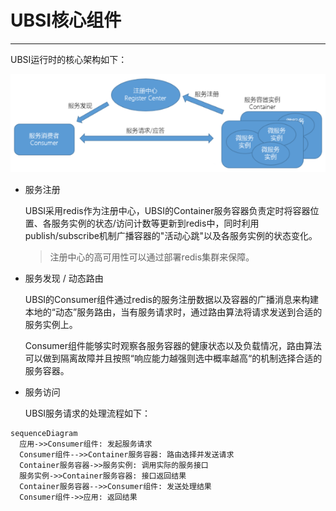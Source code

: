 # UBSI核心组件

---

UBSI运行时的核心架构如下：

![](core.png)



- 服务注册

  UBSI采用redis作为注册中心，UBSI的Container服务容器负责定时将容器位置、各服务实例的状态/访问计数等更新到redis中，同时利用publish/subscribe机制广播容器的"活动心跳"以及各服务实例的状态变化。

  > 注册中心的高可用性可以通过部署redis集群来保障。

- 服务发现 / 动态路由

  UBSI的Consumer组件通过redis的服务注册数据以及容器的广播消息来构建本地的“动态”服务路由，当有服务请求时，通过路由算法将请求发送到合适的服务实例上。

  Consumer组件能够实时观察各服务容器的健康状态以及负载情况，路由算法可以做到隔离故障并且按照“响应能力越强则选中概率越高“的机制选择合适的服务容器。

- 服务访问

  UBSI服务请求的处理流程如下：
  
```mermaid
sequenceDiagram
  应用->>Consumer组件: 发起服务请求
  Consumer组件-->>Container服务容器: 路由选择并发送请求
  Container服务容器->>服务实例: 调用实际的服务接口
  服务实例->>Container服务容器: 接口返回结果
  Container服务容器-->>Consumer组件: 发送处理结果
  Consumer组件->>应用: 返回结果
```

